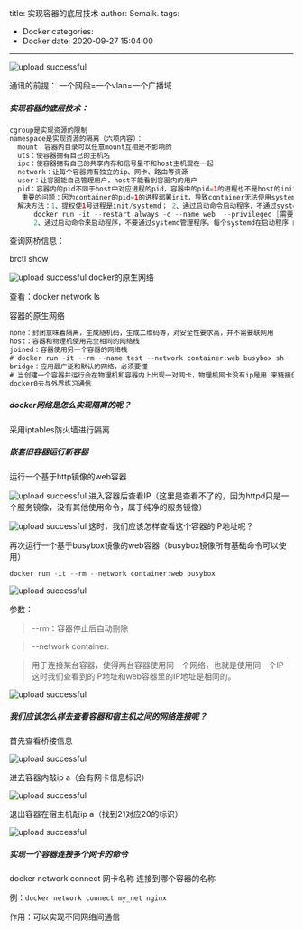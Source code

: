 title: 实现容器的底层技术
author: Semaik.
tags:
  - Docker
categories:
  - Docker
date: 2020-09-27 15:04:00
---


![upload successful](/images/pasted-90.png)

通讯的前提：
一个网段=一个vlan=一个广播域

##### 实现容器的底层技术：
```java
cgroup是实现资源的限制
namespace是实现资源的隔离（六项内容）：
  mount：容器内目录可以任意mount互相是不影响的
  uts：使容器拥有自己的主机名
  ipc：使容器拥有自己的共享内存和信号量不和host主机混在一起
  network：让每个容器拥有独立的ip、网卡、路由等资源
  user：让容器能自己管理用户，host不能看到容器内的用户
  pid：容器内的pid不同于host中对应进程的pid，容器中的pid=1的进程也不是host的init 进程。也就是说，容器拥有自己独立的一套pid
   重要的问题：因为container的pid=1的进程部署init，导致container无法使用systemd 管理程序
  解决方法：1、提权使1号进程是init/systemd； 2、通过启动命令启动程序，不通过systemd 1、提权：   管理程序
      docker run -it --restart always -d --name web  --privileged [需要提权的容器] /sbin/init
      2、通过启动命令来启动程序，不要通过systemd管理程序。每个systemd在启动程序 的时候都是用XXXX.sersvice文件内的Execstart文件
```

查询网桥信息：

brctl show

![upload successful](/images/pasted-91.png)
docker的原生网络

查看：docker network ls

容器的原生网络
```java
none：封闭意味着隔离，生成随机码，生成二维码等，对安全性要求高，并不需要联网用
host：容器和物理机使用完全相同的网络栈
joined：容器使用另一个容器的网络栈 
# docker run -it --rm --name test --network container:web busybox sh
bridge：应用最广泛和默认的网络，必须要懂
# 当创建一个容器并运行会在物理机和容器内上出现一对网卡，物理机网卡没有ip是用 来链接创建容器内的网卡，当容器内要访问外部网络的时候   比如ping百度  数据从 容器内的网卡转到容器外的veth pair，然后这个网段由
docker0去与外界练习通信
```
##### docker网络是怎么实现隔离的呢？

采用iptables防火墙进行隔离

##### 嵌套旧容器运行新容器
运行一个基于http镜像的web容器

![upload successful](/images/pasted-92.png)
进入容器后查看IP（这里是查看不了的，因为httpd只是一个服务镜像，没有其他使用命令，属于纯净的服务镜像）

![upload successful](/images/pasted-93.png)
这时，我们应该怎样查看这个容器的IP地址呢？

再次运行一个基于busybox镜像的web容器（busybox镜像所有基础命令可以使用）
```java
docker run -it --rm --network container:web busybox
```

![upload successful](/images/pasted-94.png)

参数：
  >--rm：容器停止后自动删除
  
  >--network container:
  
  >用于连接某台容器，使得两台容器使用同一个网络，也就是使用同一个IP
这时我们查看到的IP地址和web容器里的IP地址是相同的。

![upload successful](/images/pasted-95.png)


##### 我们应该怎么样去查看容器和宿主机之间的网络连接呢？
首先查看桥接信息

![upload successful](/images/pasted-96.png)

进去容器内敲ip a（会有网卡信息标识）

![upload successful](/images/pasted-97.png)

退出容器在宿主机敲ip a（找到21对应20的标识）


![upload successful](/images/pasted-98.png)

##### 实现一个容器连接多个网卡的命令
docker network connect 网卡名称 连接到哪个容器的名称

例：`docker network connect my_net nginx`

作用：可以实现不同网络间通信




